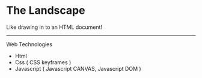 # The Landscape

Like drawing in to an HTML document!

---------------------
Web Technologies

  - Html
  - Css ( CSS keyframes )
  - Javascript ( Javascript CANVAS, Javascript DOM )


